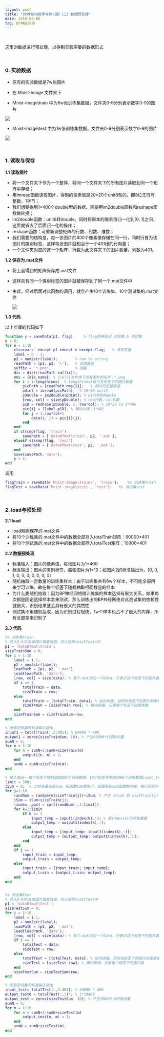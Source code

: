 ```yaml
---
layout: post
title: "BP神经网络手写体识别（二）数据预处理"
date: 2018-06-08
tag: BP神经网络
---
```




<br>

这里对数据进行预处理，以得到实验需要的数据形式

<br>



### 0. 实验数据

- 原有的实验数据是7w张图片

- 在 Mnist-image 文件夹下

-  Mnist-image\train 中为6w张训练集数据，文件夹0-9分别表示数字0-9的图片

  ![](/images/posts/bp/2_01.jpg)

-  Mnist-image\test 中为1w张训练集数据，文件夹0-9分别表示数字0-9的图片

  ![](/images/posts/bp/2_02.jpg)

<br>



### 1. 读取与保存

**1.1 读取图片**

- 将一个文件夹下作为一个整体，将同一个文件夹下的所有图片读取到同一个矩阵中存储；
- 用imread函数读取图片，得到的像素值是20*20个unit8型的，即8位无符号整数，1字节；
- 我们想要得到1*400个double型的数据，需要用im2double函数和reshape函数做转换；
- im2double函数：unit8转double，同时将原本的像素值归一化到[0, 1]之间，这里就省去了后面归一化的操作；
- reshape函数：可重新调整矩阵的行数、列数、维数；
- 我们需要的结构是，每一张图片的400个像素值存储在同一行，同时行首为该图片的类别标签，这样每张图片就相当于一个401维的行向量；
- 一个文件夹对应的这一个矩阵，行数为此文件夹下的图片数量，列数为401。

**1.2 保存为.mat文件**

- 将上面得到的矩阵保存成.mat文件

- 这样具有同一个类别标签的图片就被保存到了同一个.mat文件中

- 由此，经过后面对此函数的调用，就会产生10个训练集、10个测试集的.mat文件

  ![](/images/posts/bp/2_11.jpg)

**1.3 代码**

以上步骤的代码如下

``` matlab
function y = saveData(p1, flag)     % flag用来标记 训练集 & 测试集
y = 0;
for n = 1:10
    clearvars -except p1 except n except flag;   % 清除变量
    label = n - 1;
    p2 = num2str(label);   		% num to string
    readPath = [p1, p2, '\']; 	% 读取路径
    suffix = '*.png'; 			% 后缀
    dis = dir([readPath suffix]);
    nms = {dis.name}; % (cell)文件夹下所有图片的名字：*.png
    for i = 1:length(nms)  % length(nms)每个文件夹下的图片数量
        picPath = [readPath nms{i}];   % 图片的完整路径
        pUint = imread(picPath);  % 20*20 unit8
        pDouble = im2double(pUint); % uint8转double
        [row, col] = size(pDouble); % row行数，col列数
        p1D = reshape(pDouble, 1, row*col); % 20*20 to 1*400
        pic{i} = [label p1D]; % 横向拼接：1*401
        for j = 1:row*col+1
            data(i, j) = pic{i}(j);
        end
    end
    if strcmp(flag, 'train')
        savePath = ['dataOfmat\train', p2, '.mat'];
    elseif strcmp(flag, 'test')
        savePath = ['dataOfmat\test', p2, '.mat'];
    end
    save(savePath,'data');
    y = 1;
end
```



调用

```matlab
flagTrain = saveData('Mnist-image\train\', 'train');	%% 训练集train
flagTest = saveData('Mnist-image\test\', 'test');	%% 测试集test
```



<br>



### 2. load与预处理

**2.1 load**

- load刚刚保存的.mat文件
- 将10个训练集的.mat文件中的数据全部存入totalTrain矩阵：60000*401
- 将10个测试集的.mat文件中的数据全部存入totalTest矩阵：10000*401

**2.2 数据预处理**

- 标准输入：图片的像素值，每张图片为1*400
- 标准输出：图片的类别标签，每张图片为1*10；如图片2的标准输出为，[0, 0, 1, 0, 0, 0, 0, 0, 0, 0]
- 随机抽取一定数量的训练集样本：由于训练集共有6w个样本，不可能全部用来学习训练，故在每个标签下随机抽取相同数量的样本
- 为什么要随机抽取：因为BP神经网络跟训练集的样本选择有很大关系，如果每次都是固定选择样本拿来测试，那么训练出的BP神经网络对此测试集的依赖性就很大，识别结果就会具有很大的偶然性
- 测试集不用随机抽取，因为识别过程很快，1w个样本也占不了很大的内存，所有全部拿来识别了

**2.3 代码**

```matlab
%% 训练集train
% 导入0-9共10类图片像素信息，存入矩阵totalTrain中
p1 = 'dataOfmat\train';
sizeTrainSum = 0;
for i = 1:10
    label = i-1;
    p2 = num2str(label);
    loadPath = [p1, p2, '.mat'];
    load(loadPath, 'data');
    [row, col] = size(data); % 每个.mat对应一个data，行表示这个标签下的图片数，列为401.
    if i == 1
        totalTrain = data;
        sizeTrain = row;
    else
        totalTrain = [totalTrain; data]; % 纵向拼接。将所有标签下的图片的像素值(401维)放到一个矩阵中。totalTrain为6万行，401列
        sizeTrain = [sizeTrain row]; % 横向拼接。记录每个标签下的图片数 
    end
    sizeTrainSum = sizeTrainSum+row;
end

% 所有训练集的标准输入输出
input1 = totalTrain(:,2:401); % 60000 * 400
output1 = zeros(sizeTrainSum, 10); % 产生60000*10的0向量
sumN = 0;
for m = 1:10
    for n = sumN+1:sumN+sizeTrain(m)
        output1(n, m) = 1;
    end
    sumN = sumN+sizeTrain(m);
end

% 输入输出——每个标签下随机抽取300个训练数据，10个标签共得到3000个训练数据input_train 和 output_train
limit = 300;
iSum = 0;  % 之前变量名是sum，和函数sum重名了，后面用到sum函数的时候，执行的就不是系统自带的函数，而是此变量，由此出现了下标不规范的错误
for j=1:10
    randNum = randperm(sizeTrain(j))+iSum; % 产生 1+sum 到 sizeTrain(j)+sum 范围内无重复的随机整数序列
    iSum = iSum+sizeTrain(j);
    [index, pos] = sort(randNum(:,1:limit))
    for k=1:limit
        if k == 1
            input_temp = input1(index(k),:); % 第index(k)行所有数据
            output_temp = output1(index(k),:);
        else
            input_temp = [input_temp; input1(index(k),:)];
            output_temp = [output_temp; output1(index(k),:)];
        end
    end
    if j == 1
        input_train = input_temp;
        output_train = output_temp;
    else
        input_train = [input_train; input_temp];
        output_train = [output_train; output_temp];
    end
end


%% 测试集Test
% 导入0-9共10类图片像素信息，存入矩阵totalTest中
p1 = 'dataOfmat\test';
sizeTestSum = 0;
for i = 1:10
    label = i-1;
    p2 = num2str(label);
    loadPath = [p1, p2, '.mat'];
    load(loadPath, 'data');
    [row, col] = size(data); % 每个.mat对应一个data，行表示这个标签下的图片数，列为401.
    if i == 1
        totalTest = data;
        sizeTest = row;
    else
        totalTest = [totalTest; data]; % 纵向拼接。将所有标签下的图片的像素值(401维)放到一个矩阵中。totalData为6万行，401列
        sizeTest = [sizeTest row]; % 横向拼接。记录每个标签下的图片数 
    end
    sizeTestSum = sizeTestSum+row;
end

% 所有测试集的标准输入输出
input_test= totalTest(:,2:401); % 10000 * 400
output_test0 = totalTest(:,1)'; % 1*10000
output_test = zeros(sizeTestSum, 10); % 产生10000*10的0向量
sumN = 0;
for m = 1:10
    for n = sumN+1:sumN+sizeTest(m)
        output_test(n, m) = 1;
    end
    sumN = sumN+sizeTest(m);
end
```

<br>

